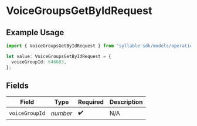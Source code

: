 # VoiceGroupsGetByIdRequest

## Example Usage

```typescript
import { VoiceGroupsGetByIdRequest } from "syllable-sdk/models/operations";

let value: VoiceGroupsGetByIdRequest = {
  voiceGroupId: 646683,
};
```

## Fields

| Field              | Type               | Required           | Description        |
| ------------------ | ------------------ | ------------------ | ------------------ |
| `voiceGroupId`     | *number*           | :heavy_check_mark: | N/A                |